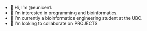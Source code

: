 - 👋 Hi, I’m @eunicen1.
- 👀 I’m interested in programming and bioinformatics. 
- 🌱 I’m currently a bioinformatics engineering student at the UBC. 
- 💞️ I’m looking to collaborate on PROJECTS


